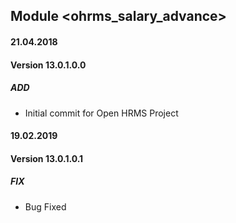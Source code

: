 ## Module <ohrms_salary_advance>

#### 21.04.2018
#### Version 13.0.1.0.0
##### ADD
- Initial commit for Open HRMS Project
#### 19.02.2019
#### Version 13.0.1.0.1
##### FIX
- Bug Fixed
